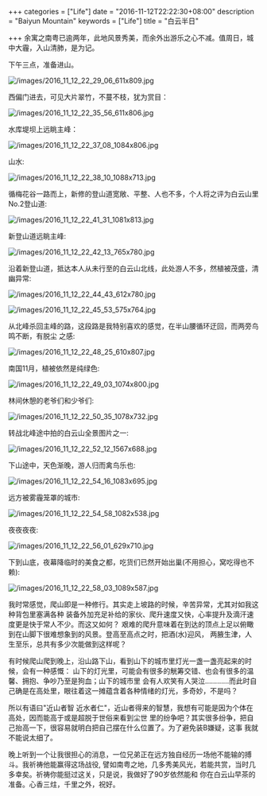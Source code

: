 +++
categories = ["Life"]
date = "2016-11-12T22:22:30+08:00"
description = "Baiyun Mountain"
keywords = ["Life"]
title = "白云半日"

+++
余寓之南粤已逾两年，此地风景秀美，而余外出游乐之心不减。值周日，城中大霾，入山清肺，是为记。    

下午三点，准备进山。    

![/images/2016_11_12_22_29_06_611x809.jpg](/images/2016_11_12_22_29_06_611x809.jpg)    

西偏门进去，可见大片翠竹，不蔓不枝，犹为赏目：    

![/images/2016_11_12_22_35_56_611x806.jpg](/images/2016_11_12_22_35_56_611x806.jpg)    

水库堤坝上远眺主峰：    

![/images/2016_11_12_22_37_08_1084x806.jpg](/images/2016_11_12_22_37_08_1084x806.jpg)    

山水:    

![/images/2016_11_12_22_38_10_1088x713.jpg](/images/2016_11_12_22_38_10_1088x713.jpg)    

循梅花谷一路而上，新修的登山道宽敞、平整、人也不多，个人将之评为白云山里No.2登山道:    

![/images/2016_11_12_22_41_31_1081x813.jpg](/images/2016_11_12_22_41_31_1081x813.jpg)    

新登山道远眺主峰:    

![/images/2016_11_12_22_42_13_765x780.jpg](/images/2016_11_12_22_42_13_765x780.jpg)    

沿着新登山道，抵达本人从未行至的白云山北线，此处游人不多，然植被茂盛，清幽异常:    

![/images/2016_11_12_22_44_43_612x780.jpg](/images/2016_11_12_22_44_43_612x780.jpg)    

![/images/2016_11_12_22_45_53_575x764.jpg](/images/2016_11_12_22_45_53_575x764.jpg)    

从北峰杀回主峰的路，这段路是我特别喜欢的感觉，在半山腰循环迂回，而两旁鸟鸣不断，有脱尘
之感:    

![/images/2016_11_12_22_48_25_610x807.jpg](/images/2016_11_12_22_48_25_610x807.jpg)    

南国11月，植被依然是纯绿色:   

![/images/2016_11_12_22_49_03_1074x800.jpg](/images/2016_11_12_22_49_03_1074x800.jpg)    

林间休憩的老爷们和少爷们:    

![/images/2016_11_12_22_50_35_1078x732.jpg](/images/2016_11_12_22_50_35_1078x732.jpg)    

转战北峰途中拍的白云山全景图片之一:    

![/images/2016_11_12_22_52_12_1567x688.jpg](/images/2016_11_12_22_52_12_1567x688.jpg)    

下山途中，天色渐晚，游人归而禽鸟乐也:   

![/images/2016_11_12_22_54_16_1083x695.jpg](/images/2016_11_12_22_54_16_1083x695.jpg)    

远方被雾霾笼罩的城市:    

![/images/2016_11_12_22_54_58_1082x538.jpg](/images/2016_11_12_22_54_58_1082x538.jpg)    

夜夜夜夜:    

![/images/2016_11_12_22_56_01_629x710.jpg](/images/2016_11_12_22_56_01_629x710.jpg)    

下到山底，夜幕降临时的美食之都，吃货们已然开始出巢(不用担心，窝吃得也不赖):    

![/images/2016_11_12_22_58_03_1089x587.jpg](/images/2016_11_12_22_58_03_1089x587.jpg)    

我时常感觉，爬山即是一种修行。其实走上坡路的时候，辛苦异常，尤其对如我这种背包里塞满各种
装备外加充足补给的家伙、爬升速度又快，心率提升及滴汗速度更是快于常人不少。而这又如何？
艰难的爬升意味着在到达的顶点上足以俯瞰到在山脚下很难想象到的风景。登高至高点之时，把酒(水)迎风，
两腋生津，人生至乐，总共有多少次能做到这样呢？    

有时候爬山爬到晚上，沿山路下山，看到山下的城市里灯光一盏一盏亮起来的时候，会有一种感慨：
山下的灯光里，可能会有很多的觥筹交错、也会有很多的温馨、拥抱、争吵乃至是狗血；山下的城市里
会有人欢笑有人哭泣…………而此时自己确是在高处里，眼往着这一摊蕴含着各种情绪的灯光，多奇妙，不是吗？    

所以有语曰"近山者智
近水者仁"，近山者得来的智慧，我想有可能是因为个体在高处，因而能高于或是超脱于世俗来看到尘世
里的纷争吧？其实很多纷争，把自己抬高一下，很容易就明白把自己摆在什么位置了。为了避免装B嫌疑，这事
我就不能说太细了。    

晚上听到一个让我很担心的消息，一位兄弟正在远方独自经历一场他不能输的搏斗。我祈祷他能赢得这场战役,
譬如南粤之地，几多秀美风光，若能共赏，当时几多幸矣。祈祷你能挺过这关，只是说，我做好了90岁依然能和
你在白云山早茶的准备。心香三炷，千里之外，祝好。

